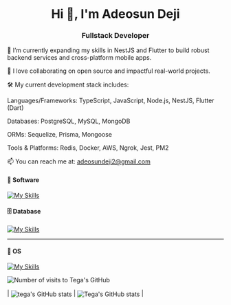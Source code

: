 <h1 align="center">Hi 👋, I'm Adeosun Deji</h1>

<h3 align="center">Fullstack Developer</h3>


🌱 I’m currently expanding my skills in NestJS and Flutter to build robust backend services and cross-platform mobile apps.

👯 I love collaborating on open source and impactful real-world projects.

🛠️ My current development stack includes:

Languages/Frameworks: TypeScript, JavaScript, Node.js, NestJS, Flutter (Dart)

Databases: PostgreSQL, MySQL, MongoDB

ORMs: Sequelize, Prisma, Mongoose

Tools & Platforms: Redis, Docker, AWS, Ngrok, Jest, PM2

📫 You can reach me at: adeosundeji2@gmail.com



#### 🦾 Software
[![My Skills](https://skillicons.dev/icons?i=nodejs,nestjs,express,typescript,javascript,flutter,dart)](https://skillicons.dev)

#### 🗄 Database
[![My Skills](https://skillicons.dev/icons?i=mongodb,postgres)](https://skillicons.dev)

---
#### 🔮 OS
[![My Skills](https://skillicons.dev/icons?i=linux)](https://skillicons.dev)

<p align="left"> <img src="https://komarev.com/ghpvc/?username=AdeosunDeji&label=Profile%20Visits&color=0e75b6&style=flat" alt="Number of visits to Tega's GitHub" /> </p>


| <img align="center" src="https://github-readme-stats.vercel.app/api?username=AdeosunDeji&show_icons=true&include_all_commits=true&hide_border=true" alt="tega's GitHub stats" />     |       <img align="center" src="https://github-readme-stats.vercel.app/api/top-langs/?username=AdeosunDeji&langs_count=8&layout=compact&hide_border=true" alt="Tega's GitHub stats" /> |
